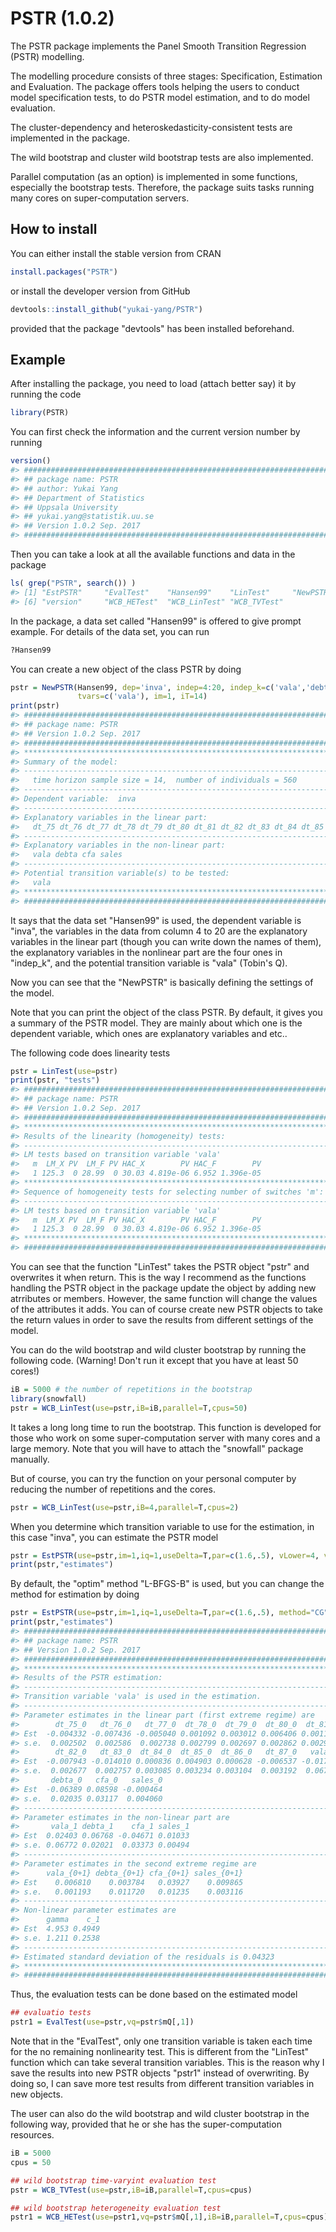 <!-- README.md is generated from README.Rmd. Please edit that file -->
PSTR (1.0.2)
============

The PSTR package implements the Panel Smooth Transition Regression (PSTR) modelling.

The modelling procedure consists of three stages: Specification, Estimation and Evaluation. The package offers tools helping the users to conduct model specification tests, to do PSTR model estimation, and to do model evaluation.

The cluster-dependency and heteroskedasticity-consistent tests are implemented in the package.

The wild bootstrap and cluster wild bootstrap tests are also implemented.

Parallel computation (as an option) is implemented in some functions, especially the bootstrap tests. Therefore, the package suits tasks running many cores on super-computation servers.

How to install
--------------

You can either install the stable version from CRAN

``` r
install.packages("PSTR")
```

or install the developer version from GitHub

``` r
devtools::install_github("yukai-yang/PSTR")
```

provided that the package "devtools" has been installed beforehand.

Example
-------

After installing the package, you need to load (attach better say) it by running the code

``` r
library(PSTR)
```

You can first check the information and the current version number by running

``` r
version()
#> #########################################################################
#> ## package name: PSTR
#> ## author: Yukai Yang
#> ## Department of Statistics
#> ## Uppsala University
#> ## yukai.yang@statistik.uu.se
#> ## Version 1.0.2 Sep. 2017
#> #########################################################################
```

Then you can take a look at all the available functions and data in the package

``` r
ls( grep("PSTR", search()) ) 
#> [1] "EstPSTR"     "EvalTest"    "Hansen99"    "LinTest"     "NewPSTR"    
#> [6] "version"     "WCB_HETest"  "WCB_LinTest" "WCB_TVTest"
```

In the package, a data set called "Hansen99" is offered to give prompt example. For details of the data set, you can run

``` r
?Hansen99 
```

You can create a new object of the class PSTR by doing

``` r
pstr = NewPSTR(Hansen99, dep='inva', indep=4:20, indep_k=c('vala','debta','cfa','sales'),
               tvars=c('vala'), im=1, iT=14)
print(pstr)
#> #########################################################################
#> ## package name: PSTR
#> ## Version 1.0.2 Sep. 2017
#> #########################################################################
#> ***********************************************************************
#> Summary of the model:
#> -----------------------------------------------------------------------
#>   time horizon sample size = 14,  number of individuals = 560
#> -----------------------------------------------------------------------
#> Dependent variable:  inva
#> -----------------------------------------------------------------------
#> Explanatory variables in the linear part:
#>   dt_75 dt_76 dt_77 dt_78 dt_79 dt_80 dt_81 dt_82 dt_83 dt_84 dt_85 dt_86 dt_87 vala debta cfa sales
#> -----------------------------------------------------------------------
#> Explanatory variables in the non-linear part:
#>   vala debta cfa sales
#> -----------------------------------------------------------------------
#> Potential transition variable(s) to be tested:
#>   vala
#> ***********************************************************************
#> #########################################################################
```

It says that the data set "Hansen99" is used, the dependent variable is "inva", the variables in the data from column 4 to 20 are the explanatory variables in the linear part (though you can write down the names of them), the explanatory variables in the nonlinear part are the four ones in "indep\_k", and the potential transition variable is "vala" (Tobin's Q).

Now you can see that the "NewPSTR" is basically defining the settings of the model.

Note that you can print the object of the class PSTR. By default, it gives you a summary of the PSTR model. They are mainly about which one is the dependent variable, which ones are explanatory variables and etc..

The following code does linearity tests

``` r
pstr = LinTest(use=pstr) 
print(pstr, "tests")
#> #########################################################################
#> ## package name: PSTR
#> ## Version 1.0.2 Sep. 2017
#> #########################################################################
#> ***********************************************************************
#> Results of the linearity (homogeneity) tests:
#> -----------------------------------------------------------------------
#> LM tests based on transition variable 'vala'
#>   m  LM_X PV  LM_F PV HAC_X        PV HAC_F        PV
#>   1 125.3  0 28.99  0 30.03 4.819e-06 6.952 1.396e-05
#> ***********************************************************************
#> Sequence of homogeneity tests for selecting number of switches 'm':
#> -----------------------------------------------------------------------
#> LM tests based on transition variable 'vala'
#>   m  LM_X PV  LM_F PV HAC_X        PV HAC_F        PV
#>   1 125.3  0 28.99  0 30.03 4.819e-06 6.952 1.396e-05
#> ***********************************************************************
#> #########################################################################
```

You can see that the function "LinTest" takes the PSTR object "pstr" and overwrites it when return. This is the way I recommend as the functions handling the PSTR object in the package update the object by adding new atrributes or members. However, the same function will change the values of the attributes it adds. You can of course create new PSTR objects to take the return values in order to save the results from different settings of the model.

You can do the wild bootstrap and wild cluster bootstrap by running the following code. (Warning! Don't run it except that you have at least 50 cores!)

``` r
iB = 5000 # the number of repetitions in the bootstrap
library(snowfall)
pstr = WCB_LinTest(use=pstr,iB=iB,parallel=T,cpus=50)
```

It takes a long long time to run the bootstrap. This function is developed for those who work on some super-computation server with many cores and a large memory. Note that you will have to attach the "snowfall" package manually.

But of course, you can try the function on your personal computer by reducing the number of repetitions and the cores.

``` r
pstr = WCB_LinTest(use=pstr,iB=4,parallel=T,cpus=2)
```

When you determine which transition variable to use for the estimation, in this case "inva", you can estimate the PSTR model

``` r
pstr = EstPSTR(use=pstr,im=1,iq=1,useDelta=T,par=c(1.6,.5), vLower=4, vUpper=4)
print(pstr,"estimates")
```

By default, the "optim" method "L-BFGS-B" is used, but you can change the method for estimation by doing

``` r
pstr = EstPSTR(use=pstr,im=1,iq=1,useDelta=T,par=c(1.6,.5), method="CG")
print(pstr,"estimates")
#> #########################################################################
#> ## package name: PSTR
#> ## Version 1.0.2 Sep. 2017
#> #########################################################################
#> ***********************************************************************
#> Results of the PSTR estimation:
#> -----------------------------------------------------------------------
#> Transition variable 'vala' is used in the estimation.
#> -----------------------------------------------------------------------
#> Parameter estimates in the linear part (first extreme regime) are
#>        dt_75_0   dt_76_0   dt_77_0  dt_78_0  dt_79_0  dt_80_0  dt_81_0
#> Est  -0.004332 -0.007436 -0.005040 0.001092 0.003012 0.006406 0.001119
#> s.e.  0.002502  0.002586  0.002738 0.002799 0.002697 0.002862 0.002944
#>        dt_82_0   dt_83_0  dt_84_0  dt_85_0  dt_86_0   dt_87_0   vala_0
#> Est  -0.007943 -0.014010 0.000836 0.004903 0.000628 -0.006537 -0.01722
#> s.e.  0.002677  0.002757 0.003085 0.003234 0.003104  0.003192  0.06771
#>       debta_0   cfa_0   sales_0
#> Est  -0.06389 0.08598 -0.000464
#> s.e.  0.02035 0.03117  0.004060
#> -----------------------------------------------------------------------
#> Parameter estimates in the non-linear part are
#>       vala_1 debta_1    cfa_1 sales_1
#> Est  0.02403 0.06768 -0.04671 0.01033
#> s.e. 0.06772 0.02021  0.03373 0.00494
#> -----------------------------------------------------------------------
#> Parameter estimates in the second extreme regime are
#>      vala_{0+1} debta_{0+1} cfa_{0+1} sales_{0+1}
#> Est    0.006810    0.003784   0.03927    0.009865
#> s.e.   0.001193    0.011720   0.01235    0.003116
#> -----------------------------------------------------------------------
#> Non-linear parameter estimates are
#>      gamma    c_1
#> Est  4.953 0.4949
#> s.e. 1.211 0.2538
#> -----------------------------------------------------------------------
#> Estimated standard deviation of the residuals is 0.04323
#> ***********************************************************************
#> #########################################################################
```

Thus, the evaluation tests can be done based on the estimated model

``` r
## evaluatio tests
pstr1 = EvalTest(use=pstr,vq=pstr$mQ[,1])
```

Note that in the "EvalTest", only one transition variable is taken each time for the no remaining nonlinearity test. This is different from the "LinTest" function which can take several transition variables. This is the reason why I save the results into new PSTR objects "pstr1" instead of overwriting. By doing so, I can save more test results from different transition variables in new objects.

The user can also do the wild bootstrap and wild cluster bootstrap in the following way, provided that he or she has the super-computation resources.

``` r
iB = 5000
cpus = 50

## wild bootstrap time-varyint evaluation test 
pstr = WCB_TVTest(use=pstr,iB=iB,parallel=T,cpus=cpus)

## wild bootstrap heterogeneity evaluation test
pstr1 = WCB_HETest(use=pstr1,vq=pstr$mQ[,1],iB=iB,parallel=T,cpus=cpus)
```
